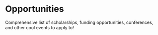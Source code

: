# Opportunities
Comprehensive list of scholarships, funding opportunities, conferences, and other cool events to apply to!
